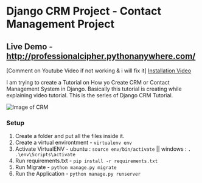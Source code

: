 # Django CRM Project - Contact Management Project 

## Live Demo - http://professionalcipher.pythonanywhere.com/ 
[Comment on Youtube Video if not working & i will fix it] [Installation Video](https://youtu.be/A6mTN6G-adM)

I am trying to create a Tutorial on How yo Create CRM or Contact Management System in Django. Basically this tutorial is creating while explaining video tutorial. This is the series of Django CRM Tutorial.

![Image of CRM](https://studygyaan.com/wp-content/uploads/2020/02/Django-CRM-Website.jpg)

### Setup
1. Create a folder and put all the files inside it.
2. Create a virtual environtment - `virtualenv env`
3. Activate VirtualENV - ubuntu : `source env/bin/activate` || windows : `. .\env\Scripts\activate`
4. Run requirements.txt - `pip install -r requirements.txt`
5. Run Migrate - `python manage.py migrate`
6. Run the Application - `python manage.py runserver`

